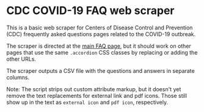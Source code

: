 # CDC COVID-19 FAQ web scraper

This is a basic web scraper for Centers of Disease Control and Prevention (CDC) frequently asked questions pages related to the COVID-19 outbreak.

The scraper is directed at the [main FAQ page](https://www.cdc.gov/coronavirus/2019-ncov/faq.html), but it should work on other pages that use the same `.accordion` CSS classes by replacing or adding the other URLs.

The scraper outputs a CSV file with the questions and answers in separate columns.

Note: The script strips out custom attribute markup, but it doesn't yet remove the text replacements for external link and pdf icons. Those still show up in the text as `external icon` and `pdf icon`, respectively.
